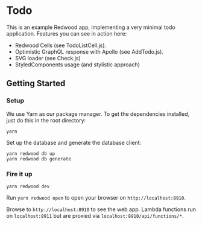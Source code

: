 # Todo

This is an example Redwood app, implementing a very minimal todo application.
Features you can see in action here:

- Redwood Cells (see TodoListCell.js).
- Optimistic GraphQL response with Apollo (see AddTodo.js).
- SVG loader (see Check.js)
- StyledComponents usage (and stylistic approach)

## Getting Started

### Setup

We use Yarn as our package manager. To get the dependencies installed, just do
this in the root directory:

```terminal
yarn
```

Set up the database and generate the database client:

```terminal
yarn redwood db up
yarn redwood db generate
```

### Fire it up

```terminal
yarn redwood dev
```

Run `yarn redwood open` to open your browser on `http://localhost:8910`.

Browse to `http://localhost:8910` to see the web app. Lambda functions run on
`localhost:8911` but are proxied via `localhost:8910/api/functions/*`.
